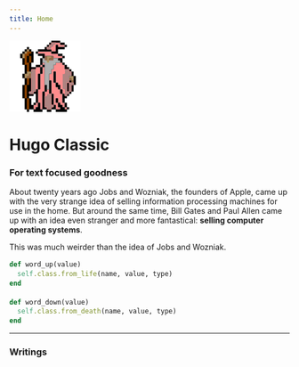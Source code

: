 ```yaml
---
title: Home
---
```


<img
  id="main-image"
  src="/images/partywizard.gif"
  alt="Kellen Face">
<!-- <img src="/images/partywizard.gif" style="max-width:15%;min-width:40px;float:right;" alt="Github repo" />(https://github.com/goodroot/hugo-classic) -->

# Hugo Classic

### For text focused goodness

About twenty years ago Jobs and Wozniak, the founders of Apple, came up with the very strange idea of selling information processing machines for use in the home. But around the same time, Bill Gates and Paul Allen came up with an idea even stranger and more fantastical: **selling computer operating systems**.

This was much weirder than the idea of Jobs and Wozniak.



~~~ruby
def word_up(value)
  self.class.from_life(name, value, type)
end

def word_down(value)
  self.class.from_death(name, value, type)
end
~~~

---

### Writings
